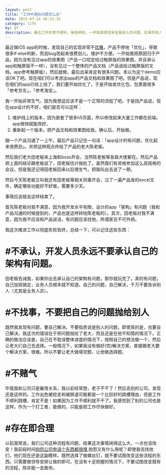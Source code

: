 ```yaml
---
layout: post
title: "工作中遇到问题怎么办"
date: 2015-07-14 16:23:32
category: life
by: gf
description: 最近工作非常不顺利，被各种批。一开始我感觉肯定是别人的问题，后来所有人都说我这里有问题的时候，我发现，我自己确实有问题。
---
```

最近做iOS app的时候，发现自己的实现非常不[优雅](https://ruby-china.org/topics/6416)，产品不停地「优化」，导致很多if-else判断，而且bug改起来很费劲儿，维护不方便。一开始我把原因归于产品，因为没有见过app的效果图（产品一口咬定给过触屏版的效果图，并且承认app和触屏版不一样），没有见过一个整体的产品文档（产品说给过触屏版的文档，app参考触屏版），然后就做，最后出来肯定有很多问题。本以为这个demo应该OK了吧。现在咱们可以考虑出app的产品文档和效果图了吧。但是产品说，现在咱们的app已经上线了，我们要开始优化了。于是开始发优化包，包里面很多「参考京东」，「参考淘宝」。

我一开始非常生气，因为我想这应该不是一个正常的流程了吧。于是找产品说，现在app设计的不好，咱们是否可以这样：

1. 维护线上的版本，因为嵌套了很多h5页面，所以修改起来大量工作都在前端，app很快就能改好。
2. 重新起一个版本。把产品文档和效果图给我，确认后，开始做。

跟一个产品沟通了一上午，最后产品只记住一句话：「app设计的有问题，优化起来很费劲」。并把这种观点传给了产品的老大陈老板。

然后我们老大田老板来上海和boss开会，当然陈老板等各路大佬都在。然后产品把上面的结论跟老板说了，田老板估计挨批了。虽然我们有资格参加这么高规格的会议，但是我还记得田老板回来以后很生气，把我叫出去说了一顿。

然后今天陈老板又叫我还有田老板等相关同事开会，过了一遍产品发的excel文件，确定哪些功能好不好做，需要多少天。

事情应该就会这样结束了。

首先陈老板对我不满意，因为我开发水平有限，设计的app「架构」有问题（我和产品沟通的时候提到的，产品也是这样转给陈老板的）。其次，田老板对我不满意，因为我不应该和产品说话，有问题应该找他，所谓家丑不可外扬。

我这次推进工作以彻底失败告终，总结一下，可以记住这些东西：

#  #不承认，开发人员永远不要承认自己的架构有问题。
田老板告诫我，如果你出去承认自己的架构有问题，那你就玩完了。真的有问题，自己加班搞定，业务人员根本就不知道。自己的问题，自己解决，千万不要告诉别人（尤其是业务人员）。

#  #不找事，不要把自己的问题抛给别人
既然我发现有问题，要自己解决。不要指责说是别人的问题，即使真的是，也要自己解决。我这次的错误在于把问题抛给了老大，而且还是在他不知情的情况下。正确的做法应该是，自己在不耽误整体进度的情况下，按照自己的想法做一个，然后让老大们自己去选择。一般情况下，如果我没有做好(完)解决方案，直接跟老大要个解决方案，很难。所以不要让老大做填空题，让他做选择题。


#  #不赌气
毕竟我和公司只是雇用关系，我以前经常想，老子不干了！然后去别的公司，发现还是这样的。工作出色被挖走和被辞退可能都是一个比较好的跳槽理由，但是工作不顺利跳槽，肯定不是！如果因为工作不顺利就不干了，我感觉到了别的公司也是这样。作为一个打工者，能做的，只能是把工作尽快做好。

#  #存在即合理
以前我常说，我们公司这种流程有问题，结果这次事情闹得这么大，一点也没改变！我前段时间[抱怨公司申请个东西都很慢](/tech/2015/06/27/fuck-big-company.html),抱怨又有什么用呢？即使我去找他们，他们现在还是这副模样。既然选择了做螺丝钉，就不要试图改变这些流程的东西。只需要做领导安排让做的即可。在没有十足把握的情况下，不要试图改变既有的流程，除非能一击致命。
